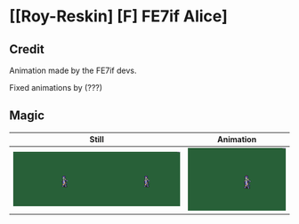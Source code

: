 # [\[Roy-Reskin\] \[F\] FE7if Alice]

## Credit

Animation made by the FE7if devs.

Fixed animations by (???)

## Magic

| Still | Animation |
| :---: | :-------: |
| ![Magic still](./Magic_000.png) | ![Magic animation](./Magic.gif) |
